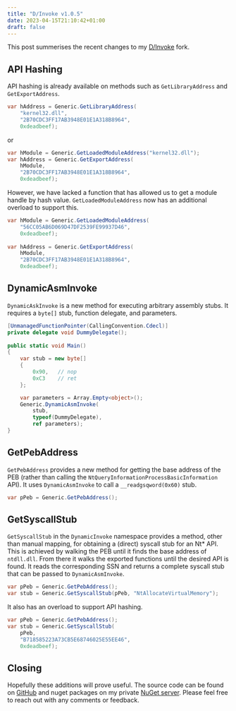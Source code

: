 ```yaml
---
title: "D/Invoke v1.0.5"
date: 2023-04-15T21:10:42+01:00
draft: false
---
```


This post summerises the recent changes to my [D/Invoke](https://github.com/rasta-mouse/DInvoke/) fork.

## API Hashing

API hashing is already available on methods such as `GetLibraryAddress` and `GetExportAddress`.

```c#
var hAddress = Generic.GetLibraryAddress(
    "kernel32.dll", 
    "2B70CDC3FF17AB3948E01E1A318B8964",
    0xdeadbeef);
```

or

```c#
var hModule = Generic.GetLoadedModuleAddress("kernel32.dll");
var hAddress = Generic.GetExportAddress(
    hModule,
    "2B70CDC3FF17AB3948E01E1A318B8964",
    0xdeadbeef);
```

However, we have lacked a function that has allowed us to get a module handle by hash value.  `GetLoadedModuleAddress` now has an additional overload to support this.

```c#
var hModule = Generic.GetLoadedModuleAddress(
    "56CC05AB6D069D47DF2539FE99937D46",
    0xdeadbeef);
            
var hAddress = Generic.GetExportAddress(
    hModule,
    "2B70CDC3FF17AB3948E01E1A318B8964",
    0xdeadbeef);
```

## DynamicAsmInvoke

`DynamicAskInvoke` is a new method for executing arbitrary assembly stubs.  It requires a `byte[]` stub, function delegate, and parameters.

```c#
[UnmanagedFunctionPointer(CallingConvention.Cdecl)]
private delegate void DummyDelegate();
    
public static void Main()
{
    var stub = new byte[]
    {
        0x90,   // nop
        0xC3    // ret
    };

    var parameters = Array.Empty<object>();
    Generic.DynamicAsmInvoke(
        stub,
        typeof(DummyDelegate),
        ref parameters);
}
```

## GetPebAddress

`GetPebAddress` provides a new method for getting the base address of the PEB (rather than calling the `NtQueryInformationProcessBasicInformation` API).  It uses `DynamicAsmInvoke` to call a `__readgsqword(0x60)` stub.

```c#
var pPeb = Generic.GetPebAddress();
```

## GetSyscallStub

`GetSyscallStub` in the `DynamicInvoke` namespace provides a method, other than manual mapping, for obtaining a (direct) syscall stub for an Nt* API.  This is achieved by walking the PEB until it finds the base address of `ntdll.dll`.  From there it walks the exported functions until the desired API is found.  It reads the corresponding SSN and returns a complete syscall stub that can be passed to `DynamicAsmInvoke`.

```c#
var pPeb = Generic.GetPebAddress();
var stub = Generic.GetSyscallStub(pPeb, "NtAllocateVirtualMemory");
```

It also has an overload to support API hashing.

```c#
var pPeb = Generic.GetPebAddress();
var stub = Generic.GetSyscallStub(
    pPeb,
    "B718585223A73CB5E68746025E55EE46",
    0xdeadbeef);
```

## Closing

Hopefully these additions will prove useful.  The source code can be found on [GitHub](https://github.com/rasta-mouse/DInvoke) and nuget packages on my private [NuGet server](https://nuget.code-offensive.net/?q=DInvoke).  Please feel free to reach out with any comments or feedback.
